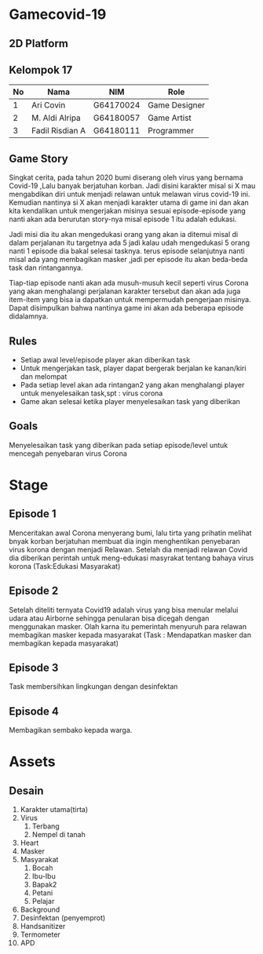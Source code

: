 # Gamecovid-19

2D Platform
---
Kelompok 17
---
| No| Nama           | NIM        | Role          |  
|---|----------------|------------|---------------|
| 1 | Ari Covin      | G64170024  | Game Designer |
| 2 | M. Aldi Alripa | G64180057  | Game Artist   |
| 3 | Fadil Risdian A| G64180111  | Programmer    |

Game Story
---
Singkat cerita, pada tahun 2020 bumi diserang oleh virus yang bernama Covid-19 ,Lalu banyak berjatuhan korban. Jadi disini karakter  misal si X  mau mengabdikan diri untuk menjadi relawan untuk melawan virus covid-19 ini. Kemudian nantinya si X akan menjadi karakter utama di game ini dan akan kita kendalikan untuk mengerjakan misinya sesuai episode-episode yang nanti akan ada berurutan story-nya misal episode 1 itu adalah edukasi.

Jadi misi dia itu akan mengedukasi orang yang akan  ia ditemui misal di dalam perjalanan itu targetnya ada 5 jadi kalau udah mengedukasi 5 orang nanti 1 episode dia bakal selesai tasknya.  terus episode selanjutnya nanti misal ada yang membagikan masker  ,jadi per episode itu  akan beda-beda task dan rintangannya. 

Tiap-tiap episode nanti akan ada musuh-musuh kecil seperti virus Corona yang akan menghalangi perjalanan karakter tersebut dan akan ada juga item-item yang bisa ia dapatkan untuk mempermudah pengerjaan misinya. Dapat disimpulkan bahwa nantinya game ini akan ada beberapa episode didalamnya.

Rules 
---
+ Setiap awal level/episode player akan diberikan task
+ Untuk mengerjakan task, player dapat bergerak berjalan ke kanan/kiri dan melompat
+ Pada setiap level akan ada rintangan2 yang akan menghalangi player untuk menyelesaikan task,spt : virus corona
+ Game akan selesai ketika player menyelesaikan task yang diberikan

Goals
---
Menyelesaikan task yang diberikan pada setiap episode/level untuk mencegah penyebaran virus Corona

Stage
===
Episode 1
---
Menceritakan awal Corona menyerang bumi, lalu tirta yang prihatin melihat bnyak korban berjatuhan membuat dia ingin menghentikan penyebaran virus korona dengan menjadi Relawan. Setelah dia menjadi relawan Covid dia diberikan perintah untuk meng-edukasi masyrakat tentang bahaya virus korona (Task:Edukasi Masyarakat)

Episode 2
---
Setelah diteliti ternyata Covid19 adalah virus yang bisa menular melalui udara atau Airborne sehingga penularan bisa dicegah dengan menggunakan masker. Olah karna itu pemerintah menyuruh para relawan membagikan masker kepada masyarakat (Task : Mendapatkan masker dan membagikan kepada masyarakat)

Episode 3
---
Task membersihkan lingkungan dengan desinfektan

Episode 4
---
Membagikan sembako kepada warga.


Assets
===
Desain
---
1. Karakter utama(tirta)
2. Virus
    1. Terbang
    2. Nempel di tanah
3. Heart
4. Masker
5. Masyarakat
    1. Bocah
    2. Ibu-Ibu
    3. Bapak2
    4. Petani
    5. Pelajar
6. Background
7. Desinfektan (penyemprot)
8. Handsanitizer
9. Termometer
10. APD







